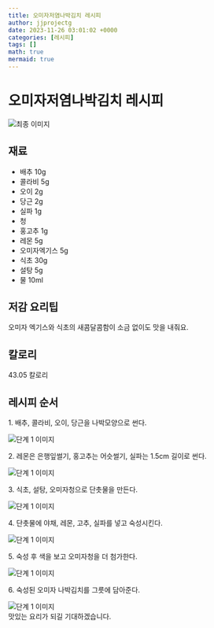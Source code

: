```yaml
---
title: 오미자저염나박김치 레시피
author: jjprojectg
date: 2023-11-26 03:01:02 +0000
categories: [레시피]
tags: []
math: true
mermaid: true
---
```

<meta name="og:type" content="website"/>
<meta charset="UTF-8"/>
<div class="header">
  <h1>오미자저염나박김치 레시피</h1>
</div>

<div class="container my-4">
  <div class="row">
    <div class="col-12 col-md-6">
      <div class="recipe-image">
        <img src="http://www.foodsafetykorea.go.kr/uploadimg/20210125/20210125051842_1611562722531.JPG" class="step-image" alt="최종 이미지"/>
      </div>
    </div>
    <div class="col-12 col-md-6">
      <div class="ingredients">
        <h2>재료</h2>
        <ul class="card">
          <li> 배추 10g </li>
          <li>  콜라비 5g </li>
          <li>  오이 2g </li>
          <li>  당근 2g </li>
          <li>  실파 1g </li>
          <li>  청 </li>
          <li> 홍고추 1g </li>
          <li>  레몬 5g </li>
          <li>  오미자엑기스 5g </li>
          <li>  식초 30g </li>
          <li>  설탕 5g </li>
          <li>  물 10ml </li>
</ul>
      </div>
    </div>
    <div class="col-12 col-md-6">
      <div class="ingredients">
        <h2>저감 요리팁</h2>
        <div class="card"> 
          <p>
            오미자 엑기스와 식초의 새콤달콤함이 소금 없이도 맛을 내줘요.
          </p>
        </div>
      </div>
      <div class="ingredients">
        <h2>칼로리</h2>
        <div class="card"> 
          <p>
            43.05 칼로리
          </p>
        </div>
      </div>
    </div>
  </div>

  <h2 class="my-4">레시피 순서</h2>
  <div class="card recipe-card">
    <div class="card-body recipe-step">
      <p class="card-text step-description">1. 배추, 콜라비, 오이, 당근을 나박모양으로 썬다.</p>
      <img src="http://www.foodsafetykorea.go.kr/uploadimg/20210125/20210125051908_1611562748474.JPG" alt="단계 1 이미지" class="step-image"/>
    </div>
  </div>
  <div class="card recipe-card">
    <div class="card-body recipe-step">
      <p class="card-text step-description">2. 레몬은 은행잎썰기, 홍고추는 어슷썰기, 실파는 1.5cm 길이로 썬다.</p>
      <img src="http://www.foodsafetykorea.go.kr/uploadimg/20210125/20210125051924_1611562764362.JPG" alt="단계 1 이미지" class="step-image"/>
    </div>
  </div>
  <div class="card recipe-card">
    <div class="card-body recipe-step">
      <p class="card-text step-description">3. 식초, 설탕, 오미자청으로 단촛물을 만든다.</p>
      <img src="http://www.foodsafetykorea.go.kr/uploadimg/20210125/20210125051937_1611562777717.JPG" alt="단계 1 이미지" class="step-image"/>
    </div>
  </div>
  <div class="card recipe-card">
    <div class="card-body recipe-step">
      <p class="card-text step-description">4. 단촛물에 야채, 레몬, 고추, 실파를 넣고 숙성시킨다.</p>
      <img src="http://www.foodsafetykorea.go.kr/uploadimg/20210125/20210125051952_1611562792378.JPG" alt="단계 1 이미지" class="step-image"/>
    </div>
  </div>
  <div class="card recipe-card">
    <div class="card-body recipe-step">
      <p class="card-text step-description">5. 숙성 후 색을 보고 오미자청을 더 첨가한다.</p>
      <img src="http://www.foodsafetykorea.go.kr/uploadimg/20210125/20210125052007_1611562807357.JPG" alt="단계 1 이미지" class="step-image"/>
    </div>
  </div>
  <div class="card recipe-card">
    <div class="card-body recipe-step">
      <p class="card-text step-description">6. 숙성된 오미자 나박김치를 그릇에 담아준다.</p>
      <img src="http://www.foodsafetykorea.go.kr/uploadimg/20210125/20210125052021_1611562821450.JPG" alt="단계 1 이미지" class="step-image"/>
    </div>
  </div>

</div>
맛있는 요리가 되길 기대하겠습니다.
